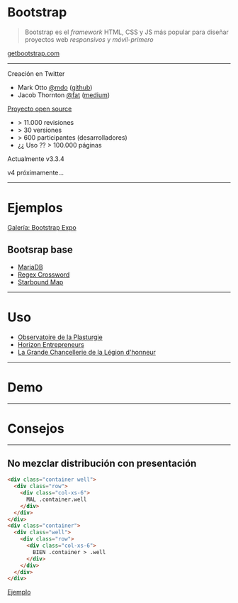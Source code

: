 # Bootstrap

> Bootstrap es el _framework_ HTML, CSS y JS más popular
> para diseñar proyectos web _responsivos_ y _móvil-primero_

[getbootstrap.com](http://getbootstrap.com)



---

Creación en Twitter

* Mark Otto [@mdo](https://twitter.com/mdo) ([github](https://github.com))
* Jacob Thornton [@fat](https://twitter.com/fat) ([medium](https://medium.com/))

[Proyecto open source](https://github.com/twbs/bootstrap)

* &gt; 11.000 revisiones
* &gt; 30 versiones
* &gt; 600 participantes (desarrolladores)
* ¿¿ Uso ?? &gt; 100.000 páginas

Actualmente v3.3.4

v4 próximamente...

---

# Ejemplos

[Galería: Bootstrap Expo](http://expo.getbootstrap.com/)

## Bootsrap base

* [MariaDB](https://mariadb.org/)
* [Regex Crossword](http://regexcrossword.com/)
* [Starbound Map](http://www.starboundmap.com/)


---


# Uso

* [Observatoire de la Plasturgie](http://www.observatoire-plasturgie.com/)
* [Horizon Entrepreneurs](http://blog.horizonentrepreneurs.fr/)
* [La Grande Chancellerie de la Légion d'honneur](http://www.legiondhonneur.fr/fr)


---


# Demo

---

# Consejos

---

## No mezclar distribución con presentación

```html
<div class="container well">
  <div class="row">
    <div class="col-xs-6">
      MAL .container.well
    </div>
  </div>
</div>
<div class="container">
  <div class="well">
    <div class="row">
      <div class="col-xs-6">
        BIEN .container > .well
      </div>
    </div>
  </div>
</div>
```

[Ejemplo](/ex/mezclar.html)
